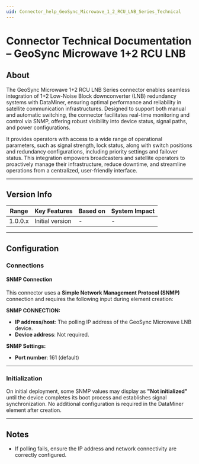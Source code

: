```yaml
---
uid: Connector_help_GeoSync_Microwave_1_2_RCU_LNB_Series_Technical
---
```


# Connector Technical Documentation – GeoSync Microwave 1+2 RCU LNB

## About

The GeoSync Microwave 1+2 RCU LNB Series connector enables seamless integration of 1+2 Low-Noise Block downconverter (LNB) redundancy systems with DataMiner, ensuring optimal performance and reliability in satellite communication infrastructures. Designed to support both manual and automatic switching, the connector facilitates real-time monitoring and control via SNMP, offering robust visibility into device status, signal paths, and power configurations.

It provides operators with access to a wide range of operational parameters, such as signal strength, lock status, along with switch positions and redundancy configurations, including priority settings and failover status. This integration empowers broadcasters and satellite operators to proactively manage their infrastructure, reduce downtime, and streamline operations from a centralized, user-friendly interface.

---

## Version Info

| Range   | Key Features     | Based on | System Impact |
|---------|------------------|----------|----------------|
| 1.0.0.x | Initial version  | -        | -              |

---

## Configuration

### Connections

#### SNMP Connection

This connector uses a **Simple Network Management Protocol (SNMP)** connection and requires the following input during element creation:

**SNMP CONNECTION:**
- **IP address/host**: The polling IP address of the GeoSync Microwave LNB device.
- **Device address**: Not required.

**SNMP Settings:**
- **Port number**: 161 (default)

---

### Initialization

On initial deployment, some SNMP values may display as **"Not initialized"** until the device completes its boot process and establishes signal synchronization. No additional configuration is required in the DataMiner element after creation.

---

## Notes

- If polling fails, ensure the IP address and network connectivity are correctly configured.
